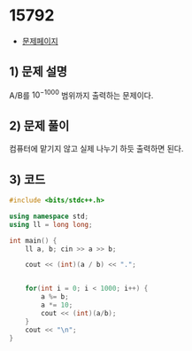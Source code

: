 # 15792
- [문제페이지](https://boj.kr/15792)

## 1) 문제 설명
A/B를 $10^{-1000}$ 범위까지 출력하는 문제이다.

## 2) 문제 풀이
컴퓨터에 맡기지 않고 실제 나누기 하듯 출력하면 된다.

## 3) 코드
```cpp
#include <bits/stdc++.h>

using namespace std;
using ll = long long;

int main() {
    ll a, b; cin >> a >> b;

    cout << (int)(a / b) << ".";


    for(int i = 0; i < 1000; i++) {
        a %= b;
        a *= 10;
        cout << (int)(a/b);
    }
    cout << "\n";
}
```